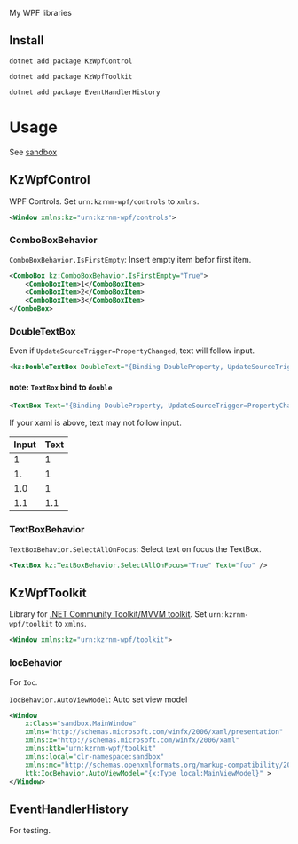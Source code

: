 My WPF libraries

## Install

```
dotnet add package KzWpfControl
```
```
dotnet add package KzWpfToolkit
```
```
dotnet add package EventHandlerHistory
```

# Usage

See [sandbox](sandbox)

## KzWpfControl
WPF Controls. Set `urn:kzrnm-wpf/controls` to `xmlns`.

```xml
<Window xmlns:kz="urn:kzrnm-wpf/controls">
```

### ComboBoxBehavior

`ComboBoxBehavior.IsFirstEmpty`: Insert empty item befor first item.

```xml
<ComboBox kz:ComboBoxBehavior.IsFirstEmpty="True">
    <ComboBoxItem>1</ComboBoxItem>
    <ComboBoxItem>2</ComboBoxItem>
    <ComboBoxItem>3</ComboBoxItem>
</ComboBox>
```

### DoubleTextBox

Even if `UpdateSourceTrigger=PropertyChanged`, text will follow input.

```xml
<kz:DoubleTextBox DoubleText="{Binding DoubleProperty, UpdateSourceTrigger=PropertyChanged}" />
```

#### note: `TextBox` bind to `double`

```xml
<TextBox Text="{Binding DoubleProperty, UpdateSourceTrigger=PropertyChanged}" />
```

If your xaml is above, text may not follow input.

|Input|Text|
|---|---|
|1|1|
|1.|1|
|1.0|1|
|1.1|1.1|

### TextBoxBehavior

`TextBoxBehavior.SelectAllOnFocus`: Select text on focus the TextBox.

```xml
<TextBox kz:TextBoxBehavior.SelectAllOnFocus="True" Text="foo" />
```


## KzWpfToolkit
Library for [.NET Community Toolkit/MVVM toolkit](https://github.com/CommunityToolkit/dotnet/).
Set `urn:kzrnm-wpf/toolkit` to `xmlns`.

```xml
<Window xmlns:kz="urn:kzrnm-wpf/toolkit">
```

### IocBehavior
For `Ioc`.

`IocBehavior.AutoViewModel`: Auto set view model

```xml
<Window
    x:Class="sandbox.MainWindow"
    xmlns="http://schemas.microsoft.com/winfx/2006/xaml/presentation"
    xmlns:x="http://schemas.microsoft.com/winfx/2006/xaml"
    xmlns:ktk="urn:kzrnm-wpf/toolkit"
    xmlns:local="clr-namespace:sandbox"
    xmlns:mc="http://schemas.openxmlformats.org/markup-compatibility/2006"
    ktk:IocBehavior.AutoViewModel="{x:Type local:MainViewModel}" >
</Window>

```

## EventHandlerHistory

For testing.
